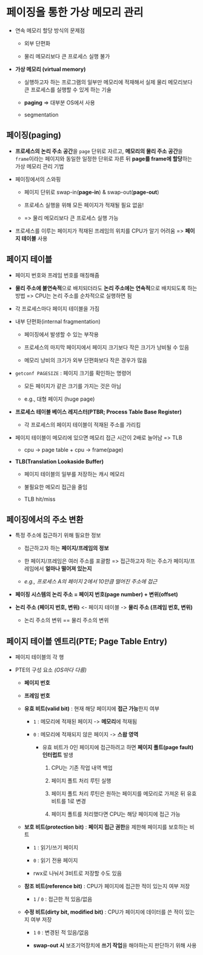 # 페이징을 통한 가상 메모리 관리

- 연속 메모리 할당 방식의 문제점
  
  - 외부 단편화
  
  - 물리 메모리보다 큰 프로세스 실행 불가

- **가상 메모리 (virtual memory)**
  
  - 실행하고자 하는 프로그램의 일부만 메모리에 적재해서 실제 물리 메모리보다 큰 프로세스를 실행할 수 있게 하는 기술
  
  - **paging** => 대부분 OS에서 사용
  
  - segmentation

## 페이징(paging)

- **프로세스의 논리 주소 공간**을 `page` 단위로 자르고, **메모리의 물리 주소 공간**을 `frame`이라는 페이지와 동일한 일정한 단위로 자른 뒤 **page를 frame에 할당**하는 가상 메모리 관리 기법

- 페이징에서의 스와핑
  
  - 페이지 단위로 swap-in(**page-in**) & swap-out(**page-out**)
  
  - 프로세스 실행을 위해 모든 페이지가 적재될 필요 없음!
  
  - => 물리 메모리보다 큰 프로세스 실행 가능

- 프로세스를 이루는 페이지가 적재된 프레임의 위치를 CPU가 알기 어려움 => **페이지 테이블** 사용

## 페이지 테이블

- 페이지 번호와 프레임 번호를 매칭해줌

- **물리 주소에 불연속적**으로 배치되더라도 **논리 주소에는 연속적**으로 배치되도록 하는 방법 => CPU는 논리 주소를 순차적으로 실행하면 됨

- 각 프로세스마다 페이지 테이블을 가짐

- 내부 단편화(internal fragmentation)
  
  - 페이징에서 발생할 수 있는 부작용
  
  - 프로세스의 마지막 페이지에서 페이지 크기보다 작은 크기가 낭비될 수 있음
  
  - 메모리 낭비의 크기가 외부 단편화보다 작은 경우가 많음

- `getconf PAGESIZE` : 페이지 크기를 확인하는 명령어
  
  - 모든 페이지가 같은 크기를 가지는 것은 아님
  
  - e.g., 대형 페이지 (huge page)

- **프로세스 테이블 베이스 레지스터(PTBR; Process Table Base Register)**
  
  - 각 프로세스의 페이지 테이블이 적재된 주소를 가리킴

- 페이지 테이블이 메모리에 있으면 메모리 접근 시간이 2배로 늘어남 => TLB
  
  - cpu -> page table + cpu -> frame(page)

- **TLB(Translation Lookaside Buffer)**
  
  - 페이지 테이블의 일부를 저장하는 캐시 메모리
  
  - 불필요한 메모리 접근을 줄임
  
  - TLB hit/miss

## 페이징에서의 주소 변환

- 특정 주소에 접근하기 위해 필요한 정보
  
  - 접근하고자 하는 **페이지/프레임의 정보**
  
  - 한 페이지/프레임은 여러 주소를 포괄함 => 접근하고자 하는 주소가 페이지/프레임에서 **얼마나 떨어져 있는지**
  
  - *e.g., 프로세스 A의 페이지 2에서 10만큼 떨어진 주소에 접근*

- **페이징 시스템의 논리 주소 = 페이지 번호(page number) + 변위(offset)**

- **논리 주소 (페이지 번호, 변위)**  <- 페이지 테이블 -> **물리 주소 (프레임 번호, 변위)**
  
  - 논리 주소의 변위 == 물리 주소의 변위

## 페이지 테이블 엔트리(PTE; Page Table Entry)

- 페이지 테이블의 각 행

- PTE의 구성 요소 *(OS마다 다름)*
  
  - **페이지 번호**
  
  - **프레임 번호**
  
  - **유효 비트(valid bit)** : 현재 해당 페이지에 **접근 가능**한지 여부
    
    - `1` : 메모리에 적재된 페이지 -> **메모리**에 적재됨
    
    - `0` : 메모리에 적재되지 않은 페이지 -> **스왑 영역**
      
      - 유효 비트가 0인 페이지에 접근하려고 하면 **페이지 폴트(page fault) 인터럽트** 발생
        
        1. CPU는 기존 작업 내역 백업
        
        2. 페이지 폴트 처리 루틴 실행
        
        3. 페이지 폴트 처리 루틴은 원하는 페이지를 메모리로 가져온 뒤 유효 비트를 1로 변경
        
        4. 페이지 폴트를 처리했다면 CPU는 해당 페이지에 접근 가능
  
  - **보호 비트(protection bit)** : **페이지 접근 권한**을 제한해 페이지를 보호하는 비트
    
    - `1` : 읽기/쓰기 페이지
    
    - `0` : 읽기 전용 페이지
    
    - rwx로 나눠서 3비트로 저장할 수도 있음
  
  - **참조 비트(reference bit)** : CPU가 페이지에 접근한 적이 있는지 여부 저장
    
    - `1` / `0` : 접근한 적 있음/없음
  
  - **수정 비트(dirty bit, modified bit)** : CPU가 페이지에 데이터를 쓴 적이 있는지 여부 저장
    
    - `1` `0` : 변경된 적 있음/없음
    
    - **swap-out 시** 보조기억장치에 **쓰기 작업**을 해야하는지 판단하기 위해 사용


